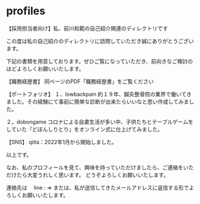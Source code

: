 # profiles
【採用担当者向け】私、前川和範の自己紹介関連のディレクトリです


この度は私の自己紹介のディレクトリに訪問していただき誠にありがとうございます。

下記の書類を用意しております。ぜひご覧になっていただき、前向きなご検討のほどよろしくお願いいたします。

【職務経歴書】
同ページのPDF「職務経歴書」をご覧ください

【ポートフォリオ】
１、lowbackpain
約１９年、鍼灸整骨院の業界で働いてきました。その経験にて事前に簡単な診断が出来たらいいなと思い作成してみました。

２，dobongame
コロナによる自粛生活が多い中、子供たちとテーブルゲームをしていた「どぼんしりとり」をオンライン式に仕上げてみました。

【SNS】
qiita：2022年1月から開始しました。

以上です。

なお、私のプロフィールを見て、興味を持っていただけましたら、ご連絡をいただけたら大変うれしく思います。
どうぞよろしくお願いいたします。

連絡先は　
line : =>         または、私が送信してきたメールアドレスに返信する形でよろしくお願いいたします。




